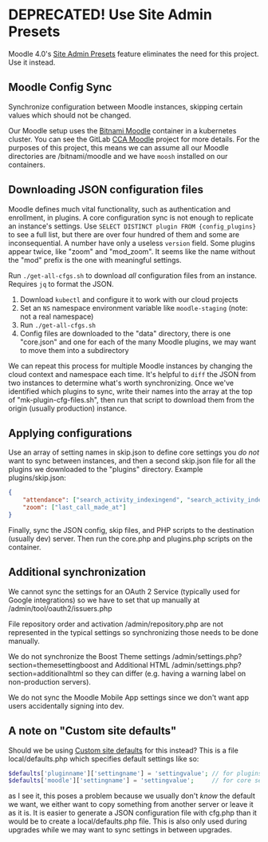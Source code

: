# DEPRECATED! Use Site Admin Presets

Moodle 4.0's [Site Admin Presets](https://docs.moodle.org/400/en/Site_admin_presets) feature eliminates the need for this project. Use it instead.

## Moodle Config Sync

Synchronize configuration between Moodle instances, skipping certain values which should not be changed.

Our Moodle setup uses the [Bitnami Moodle](https://bitnami.com/stack/moodle) container in a kubernetes cluster. You can see the GitLab [CCA Moodle](https://gitlab.com/california-college-of-the-arts/cca-moodle) project for more details. For the purposes of this project, this means we can assume all our Moodle directories are /bitnami/moodle and we have `moosh` installed on our containers.

## Downloading JSON configuration files

Moodle defines much vital functionality, such as authentication and enrollment, in plugins. A core configuration sync is not enough to replicate an instance's settings. Use `SELECT DISTINCT plugin FROM {config_plugins}` to see a full list, but there are over four hundred of them and some are inconsequential. A number have only a useless `version` field. Some plugins appear twice, like "zoom" and "mod_zoom". It seems like the name without the "mod" prefix is the one with meaningful settings.

Run `./get-all-cfgs.sh` to download _all_ configuration files from an instance. Requires `jq` to format the JSON.

 1. Download `kubectl` and configure it to work with our cloud projects
 1. Set an `NS` namespace environment variable like `moodle-staging` (note: not a real namespace)
 1. Run `./get-all-cfgs.sh`
 1. Config files are downloaded to the "data" directory, there is one "core.json" and one for each of the many Moodle plugins, we may want to move them into a subdirectory

We can repeat this process for multiple Moodle instances by changing the cloud context and namespace each time. It's helpful to `diff` the JSON from two instances to determine what's worth synchronizing. Once we've identified which plugins to sync, write their names into the array at the top of "mk-plugin-cfg-files.sh", then run that script to download them from the origin (usually production) instance.

## Applying configurations

Use an array of setting names in skip.json to define core settings you _do not_ want to sync between instances, and then a second skip.json file for all the plugins we downloaded to the "plugins" directory. Example plugins/skip.json:

```json
{
    "attendance": ["search_activity_indexingend", "search_activity_indexingstart"],
    "zoom": ["last_call_made_at"]
}
```

Finally, sync the JSON config, skip files, and PHP scripts to the destination (usually dev) server. Then run the core.php and plugins.php scripts on the container.

## Additional synchronization

We cannot sync the settings for an OAuth 2 Service (typically used for Google integrations) so we have to set that up manually at /admin/tool/oauth2/issuers.php

File repository order and activation /admin/repository.php are not represented in the typical settings so synchronizing those needs to be done manually.

We do not synchronize the Boost Theme settings /admin/settings.php?section=themesettingboost and Additional HTML /admin/settings.php?section=additionalhtml so they can differ (e.g. having a warning label on non-production servers).

We do not sync the Moodle Mobile App settings since we don't want app users accidentally signing into dev.

## A note on "Custom site defaults"

Should we be using [Custom site defaults](https://docs.moodle.org/310/en/Administration_via_command_line#Custom_site_defaults) for this instead? This is a file local/defaults.php which specifies default settings like so:

```php
$defaults['pluginname']['settingname'] = 'settingvalue'; // for plugins
$defaults['moodle']['settingname'] = 'settingvalue';     // for core settings
```

as I see it, this poses a problem because we usually don't _know_ the default we want, we either want to copy something from another server or leave it as it is. It is easier to generate a JSON configuration file with cfg.php than it would be to create a local/defaults.php file. This is also only used during upgrades while we may want to sync settings in between upgrades.
